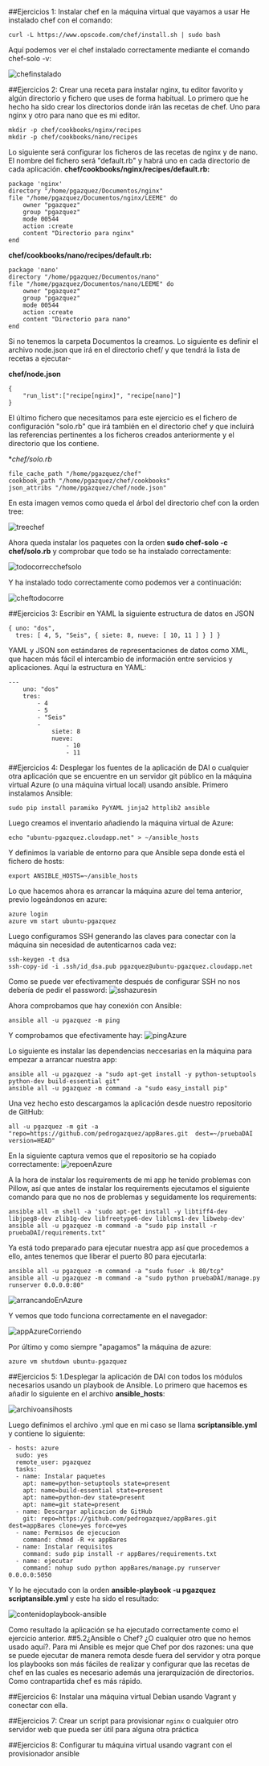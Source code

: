 ##Ejercicios 1: Instalar chef en la máquina virtual que vayamos a usar
He instalado chef con el comando:
```
curl -L https://www.opscode.com/chef/install.sh | sudo bash
```
Aquí podemos ver el chef instalado correctamente mediante el comando chef-solo -v:

![chefinstalado](http://i1042.photobucket.com/albums/b422/Pedro_Gazquez_Navarrete/Captura%20de%20pantalla%20de%202016-02-03%20122606_zpse0mbwj3e.png)

##Ejercicios 2: Crear una receta para instalar nginx, tu editor favorito y algún directorio y fichero que uses de forma habitual.
Lo primero que he hecho ha sido crear los directorios donde irán las recetas de chef. Uno para nginx y otro para nano que es mi editor. 
```
mkdir -p chef/cookbooks/nginx/recipes
mkdir -p chef/cookbooks/nano/recipes

```
Lo siguiente será configurar los ficheros de las recetas de nginx y de nano. El nombre del fichero será "default.rb" y habrá uno en cada directorio de cada aplicación.
**chef/cookbooks/nginx/recipes/default.rb:**
```
package 'nginx'
directory "/home/pgazquez/Documentos/nginx"
file "/home/pgazquez/Documentos/nginx/LEEME" do
    owner "pgazquez"
    group "pgazquez"
    mode 00544
    action :create
    content "Directorio para nginx"
end
```

**chef/cookbooks/nano/recipes/default.rb:**
```
package 'nano'
directory "/home/pgazquez/Documentos/nano"
file "/home/pgazquez/Documentos/nano/LEEME" do
    owner "pgazquez"
    group "pgazquez"
    mode 00544
    action :create
    content "Directorio para nano"
end

```
Si no tenemos la carpeta Documentos la creamos. Lo siguiente es definir el archivo node.json que irá en el directorio chef/ y que tendrá la lista de recetas a ejecutar-

**chef/node.json**
```
{
    "run_list":["recipe[nginx]", "recipe[nano]"]
}

```
El último fichero que necesitamos para este ejercicio es el fichero de configuración "solo.rb" que irá también en el directorio chef y que incluirá las referencias pertinentes a los ficheros creados anteriormente y el directorio que los contiene.

**chef/solo.rb*
```
file_cache_path "/home/pgazquez/chef" 
cookbook_path "/home/pgazquez/chef/cookbooks" 
json_attribs "/home/pgazquez/chef/node.json"

```

En esta imagen vemos como queda el árbol del directorio chef con la orden tree:

![treechef](http://i1042.photobucket.com/albums/b422/Pedro_Gazquez_Navarrete/Captura%20de%20pantalla%20de%202016-02-03%20130524_zpsdbwbnqqn.png)

Ahora queda instalar los paquetes con la orden **sudo chef-solo -c chef/solo.rb** y comprobar que todo se ha instalado correctamente:

![todocorrecchefsolo](http://i1042.photobucket.com/albums/b422/Pedro_Gazquez_Navarrete/Captura%20de%20pantalla%20de%202016-02-03%20130540_zps2zhfjqtu.png)

Y ha instalado todo correctamente como podemos ver a continuación:

![cheftodocorre](http://i1042.photobucket.com/albums/b422/Pedro_Gazquez_Navarrete/Captura%20de%20pantalla%20de%202016-02-03%20130646_zpsl57y3vga.png)


##Ejercicios 3: Escribir en YAML la siguiente estructura de datos en JSON
```
{ uno: "dos",
  tres: [ 4, 5, "Seis", { siete: 8, nueve: [ 10, 11 ] } ] } 

```

YAML y JSON son estándares de representaciones de datos como XML, que hacen más fácil el intercambio de información entre servicios y aplicaciones. Aquí la estructura en YAML:

```
---
    uno: "dos"
    tres: 
        - 4
        - 5
        - "Seis"
        - 
            siete: 8
            nueve: 
                - 10
                - 11
```

##Ejercicios 4: Desplegar los fuentes de la aplicación de DAI o cualquier otra aplicación que se encuentre en un servidor git público en la máquina virtual Azure (o una máquina virtual local) usando ansible.
Primero instalamos Ansible:
```
sudo pip install paramiko PyYAML jinja2 httplib2 ansible
```
Luego creamos el inventario añadiendo la máquina virtual de Azure:
```
echo "ubuntu-pgazquez.cloudapp.net" > ~/ansible_hosts
```
Y definimos la variable de entorno para que Ansible sepa donde está el fichero de hosts:
```
export ANSIBLE_HOSTS=~/ansible_hosts
```
Lo que hacemos ahora es arrancar la máquina azure del tema anterior, previo logeándonos en azure:
```
azure login
azure vm start ubuntu-pgazquez
```
Luego configuramos SSH generando las claves para conectar con la máquina sin necesidad de autenticarnos cada vez:
```
ssh-keygen -t dsa
ssh-copy-id -i .ssh/id_dsa.pub pgazquez@ubuntu-pgazquez.cloudapp.net
```
Como se puede ver efectivamente después de configurar SSH no nos debería de pedir el password:
![sshazuresin](http://i1042.photobucket.com/albums/b422/Pedro_Gazquez_Navarrete/Captura%20de%20pantalla%20de%202016-02-03%20142350_zpsy2fonazf.png)

Ahora comprobamos que hay conexión con Ansible:
```
ansible all -u pgazquez -m ping
```
Y comprobamos que efectivamente hay:
![pingAzure](http://i1042.photobucket.com/albums/b422/Pedro_Gazquez_Navarrete/Captura%20de%20pantalla%20de%202016-02-03%20142851_zps9zl3jenn.png)

Lo siguiente es instalar las dependencias neccesarias en la máquina para empezar a arrancar nuestra app:
```
ansible all -u pgazquez -a "sudo apt-get install -y python-setuptools python-dev build-essential git"
ansible all -u pgazquez -m command -a "sudo easy_install pip" 
```
Una vez hecho esto descargamos la aplicación desde nuestro repositorio  de GitHub:
```
all -u pgazquez -m git -a "repo=https://github.com/pedrogazquez/appBares.git  dest=~/pruebaDAI version=HEAD"
```
En la siguiente captura vemos que el repositorio se ha copiado correctamente:
![repoenAzure](http://i1042.photobucket.com/albums/b422/Pedro_Gazquez_Navarrete/Captura%20de%20pantalla%20de%202016-02-03%20160827_zpsts3m5kmv.png)

A la hora de instalar los requirements de mi app he tenido problemas con Pillow, así que antes de instalar los requirements ejecutamos el siguiente comando para que no nos de problemas y seguidamente los requirements:
```
ansible all -m shell -a 'sudo apt-get install -y libtiff4-dev libjpeg8-dev zlib1g-dev libfreetype6-dev liblcms1-dev libwebp-dev'
ansible all -u pgazquez -m command -a "sudo pip install -r pruebaDAI/requirements.txt"
```
Ya está todo preparado para ejecutar nuestra app así que procedemos a ello, antes tenemos que liberar el puerto 80 para ejecutarla:
```
ansible all -u pgazquez -m command -a "sudo fuser -k 80/tcp"
ansible all -u pgazquez -m command -a "sudo python pruebaDAI/manage.py runserver 0.0.0.0:80"
```
![arrancandoEnAzure](http://i1042.photobucket.com/albums/b422/Pedro_Gazquez_Navarrete/Captura%20de%20pantalla%20de%202016-02-04%20191638_zpsgidqkwec.png)

Y vemos que todo funciona correctamente en el navegador:

![appAzureCorriendo](http://i1042.photobucket.com/albums/b422/Pedro_Gazquez_Navarrete/Captura%20de%20pantalla%20de%202016-02-04%20190342_zpsejj0nxrs.png)

Por último y como siempre "apagamos" la máquina de azure:
```
azure vm shutdown ubuntu-pgazquez
```

##Ejercicios 5: 1.Desplegar la aplicación de DAI con todos los módulos necesarios usando un playbook de Ansible.
Lo primero que hacemos es añadir lo siguiente en el archivo **ansible_hosts**:

![archivoansihosts](http://i1042.photobucket.com/albums/b422/Pedro_Gazquez_Navarrete/Captura%20de%20pantalla%20de%202016-02-04%20194256_zps8o5b7ync.png)

Luego definimos el archivo .yml que en mi caso se llama **scriptansible.yml** y contiene lo siguiente:
```
- hosts: azure
  sudo: yes
  remote_user: pgazquez
  tasks:
  - name: Instalar paquetes 
    apt: name=python-setuptools state=present
    apt: name=build-essential state=present
    apt: name=python-dev state=present
    apt: name=git state=present
  - name: Descargar aplicacion de GitHub
    git: repo=https://github.com/pedrogazquez/appBares.git dest=appBares clone=yes force=yes
  - name: Permisos de ejecucion
    command: chmod -R +x appBares
  - name: Instalar requisitos
    command: sudo pip install -r appBares/requirements.txt
  - name: ejecutar
    command: nohup sudo python appBares/manage.py runserver 0.0.0.0:5050

```
Y lo he ejecutado con la orden **ansible-playbook -u pgazquez scriptansible.yml** y este ha sido el resultado:

![contenidoplaybook-ansible](http://i1042.photobucket.com/albums/b422/Pedro_Gazquez_Navarrete/Captura%20de%20pantalla%20de%202016-02-04%20230742_zpslrk2dbxe.png)

Como resultado la aplicación se ha ejecutado correctamente como el ejercicio anterior.
##5.2¿Ansible o Chef? ¿O cualquier otro que no hemos usado aquí?.
Para mi Ansible es mejor que Chef por dos razones: una que se puede ejecutar de manera remota desde fuera del servidor y otra porque los playbooks son más fáciles de realizar y configurar que las recetas de chef en las cuales es necesario además una jerarquización de directorios. Como contrapartida chef es más rápido.

##Ejercicios 6: Instalar una máquina virtual Debian usando Vagrant y conectar con ella.


##Ejercicios 7: Crear un script para provisionar `nginx` o cualquier otro servidor web que pueda ser útil para alguna otra práctica


##Ejercicios 8: Configurar tu máquina virtual usando vagrant con el provisionador ansible
